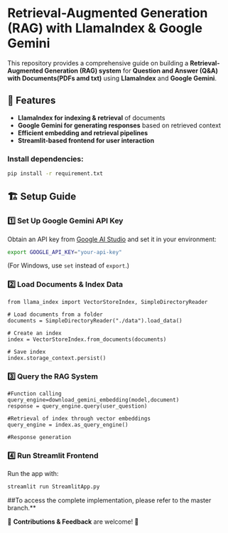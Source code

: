 # Retrieval-Augmented Generation (RAG) with LlamaIndex & Google Gemini

This repository provides a comprehensive guide on building a **Retrieval-Augmented Generation (RAG) system** for **Question and Answer (Q&A) with Documents(PDFs amd txt)** using **LlamaIndex** and **Google Gemini**.

## 🚀 Features
- **LlamaIndex for indexing & retrieval** of documents
- **Google Gemini for generating responses** based on retrieved context
- **Efficient embedding and retrieval pipelines**
- **Streamlit-based frontend for user interaction**

### Install dependencies:
```sh
pip install -r requirement.txt
```
## 🏗️ Setup Guide

### 1️⃣ **Set Up Google Gemini API Key**
Obtain an API key from [Google AI Studio](https://ai.google.dev) and set it in your environment:
```sh
export GOOGLE_API_KEY="your-api-key"
```
(For Windows, use `set` instead of `export`.)

### 2️⃣ **Load Documents & Index Data**
```
from llama_index import VectorStoreIndex, SimpleDirectoryReader

# Load documents from a folder
documents = SimpleDirectoryReader("./data").load_data()

# Create an index
index = VectorStoreIndex.from_documents(documents)

# Save index
index.storage_context.persist()
```

### 3️⃣ **Query the RAG System**
```
#Function calling
query_engine=download_gemini_embedding(model,document)
response = query_engine.query(user_question)

#Retrieval of index through vector embeddings 
query_engine = index.as_query_engine()

#Response generation

```

### 4️⃣ **Run Streamlit Frontend**
Run the app with:
```sh
streamlit run StreamlitApp.py
```

##To access the complete implementation, please refer to the master branch.**

🔗 **Contributions & Feedback** are welcome! 🔗
